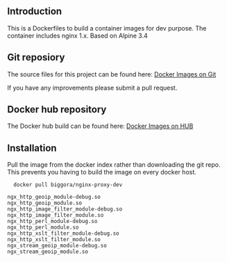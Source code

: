 ## Introduction
This is a Dockerfiles to build a container images for dev purpose. 
The container includes nginx 1.x.
Based on Alpine 3.4


## Git reposiory
The source files for this project can be found here: [Docker Images on Git](https://github.com/biggora/gitlab-zone)

If you have any improvements please submit a pull request.

## Docker hub repository
The Docker hub build can be found here: [Docker Images on HUB](https://hub.docker.com/r/biggora/gitlab-zone/)

## Installation
Pull the image from the docker index rather than downloading the git repo. 
This prevents you having to build the image on every docker host.

```
  docker pull biggora/nginx-proxy-dev
```

```
ngx_http_geoip_module-debug.so
ngx_http_geoip_module.so
ngx_http_image_filter_module-debug.so
ngx_http_image_filter_module.so
ngx_http_perl_module-debug.so
ngx_http_perl_module.so
ngx_http_xslt_filter_module-debug.so
ngx_http_xslt_filter_module.so
ngx_stream_geoip_module-debug.so
ngx_stream_geoip_module.so
```
